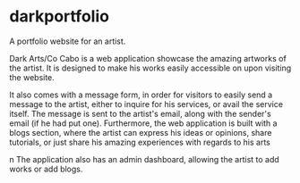 # darkportfolio
A portfolio website for an artist.

Dark Arts/Co Cabo is a web application showcase the amazing artworks of the artist. It is designed to make his works easily accessible on upon visiting the website. 

It also comes with a message form, in order for visitors to easily send a message to the artist, either to inquire for his services, or avail the service itself. The message is sent to the artist's email, along with the sender's email (if he had put one). Furthermore, the web application is built with a blogs section, where the artist can express his ideas or opinions, share tutorials, or just share his amazing experiences with regards to his arts

n The application also has an admin dashboard, allowing the artist to add works or add blogs.
